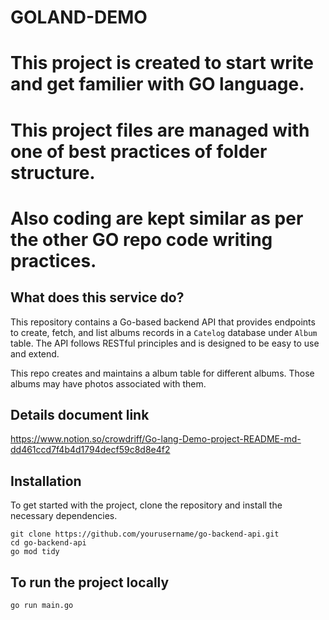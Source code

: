 # GOLAND-DEMO

# This project is created to start write and get familier with GO language.

# This project files are managed with one of best practices of folder structure.

# Also coding are kept similar as per the other GO repo code writing practices.

## What does this service do?

This repository contains a Go-based backend API that provides endpoints to create, fetch, and list albums records in a `Catelog` database under `Album` table. The API follows RESTful principles and is designed to be easy to use and extend.

This repo creates and maintains a album table for different albums. Those albums may have photos associated with them.

## Details document link

https://www.notion.so/crowdriff/Go-lang-Demo-project-README-md-dd461ccd7f4b4d1794decf59c8d8e4f2

## Installation

To get started with the project, clone the repository and install the necessary dependencies.

```
git clone https://github.com/yourusername/go-backend-api.git
cd go-backend-api
go mod tidy
```

## To run the project locally

```
go run main.go
```
